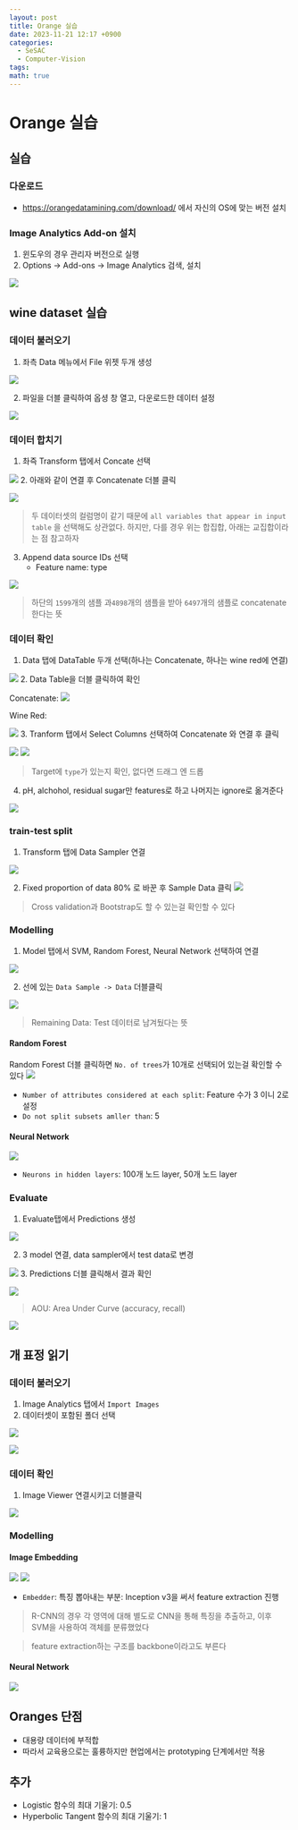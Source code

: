 ```yaml
---
layout: post
title: Orange 실습
date: 2023-11-21 12:17 +0900
categories:
  - SeSAC
  - Computer-Vision
tags: 
math: true
---
```

# Orange 실습
## 실습
### 다운로드

- https://orangedatamining.com/download/ 에서 자신의 OS에 맞는 버전 설치

### Image Analytics Add-on 설치

1. 윈도우의 경우 관리자 버전으로 실행
2. Options -> Add-ons -> Image Analytics 검색, 설치

![](https://i.imgur.com/4cLvpxf.png)



## wine dataset 실습
### 데이터 불러오기 

1. 좌측 Data 메뉴에서 File 위젯 두개 생성

![](https://i.imgur.com/RlSbntv.png)

2. 파일을 더블 클릭하여 옵셩 창 열고, 다운로드한 데이터 설정

![](https://i.imgur.com/jgMFz3K.png)
### 데이터 합치기

1. 촤즉 Transform 탭에서 Concate 선택

![](https://i.imgur.com/GkDxLXT.png)
2. 아래와 같이 연결 후 Concatenate 더블 클릭

![](https://i.imgur.com/vTGNQuJ.png)


> 두 데이터셋의 컬럼명이 같기 때문에 `all variables that appear in input table` 을 선택해도 상관없다. 하지만, 다를 경우 위는 합집합, 아래는 교집합이라는 점 참고하자


3. Append data source IDs 선택
	- Feature name: type

![](https://i.imgur.com/H8i5ukB.png)
> 하단의 `1599`개의 샘플 과`4898`개의 샘플을 받아 `6497`개의 샘플로 concatenate 한다는 뜻



### 데이터 확인
1. Data 탭에 DataTable 두개 선택(하나는 Concatenate, 하나는 wine red에 연결)

![](https://i.imgur.com/tWk8QFw.png)
2. Data Table을 더블 클릭하여 확인

Concatenate:
![](https://i.imgur.com/ZMZbeLb.png)

Wine Red:

![](https://i.imgur.com/uNKcCPh.png)
3. Tranform 탭에서 Select Columns 선택하여 Concatenate 와 연결 후 클릭

![](https://i.imgur.com/AUwScat.png)
![](https://i.imgur.com/bD4RW2g.png)
> Target에 `type`가 있는지 확인, 없다면 드래그 엔 드롭



4. pH, alchohol, residual sugar만 features로 하고 나머지는 ignore로 옮겨준다

![](https://i.imgur.com/5ebNF6y.png)
### train-test split

1. Transform 탭에 Data Sampler 연결

![](https://i.imgur.com/9JfuyV2.png)

2. Fixed proportion of data 80% 로 바꾼 후 Sample Data 클릭
![](https://i.imgur.com/EYfgASX.png)

> Cross validation과 Bootstrap도 할 수 있는걸 확인할 수 있다


### Modelling

1. Model 탭에서 SVM, Random Forest, Neural Network 선택하여 연결

![](https://i.imgur.com/6Z6DQNZ.png)

2. 선에 있는 `Data Sample -> Data` 더블클릭

![](https://i.imgur.com/zitI5Iq.png)

> Remaining Data: Test 데이터로 남겨뒀다는 뜻


#### Random Forest

Random Forest 더블 클릭하면 `No. of trees`가 10개로 선택되어 있는걸 확인할 수 있다
![](https://i.imgur.com/tLiU1G4.png)
- `Number of attributes considered at each split`: Feature 수가 3 이니 2로 설정
- `Do not split subsets amller than`: 5

#### Neural Network

![](https://i.imgur.com/UUxe5RO.png)
- `Neurons in hidden layers`: 100개 노드 layer, 50개 노드 layer 

### Evaluate
1. Evaluate탭에서 Predictions 생성

![](https://i.imgur.com/OTKLSqp.png)

2. 3 model 연결, data sampler에서 test data로 변경

![](https://i.imgur.com/3ZCMi76.png)
3. Predictions 더블 클릭해서 결과 확인

![](https://i.imgur.com/cFz4ymY.png)
> AOU: Area Under Curve (accuracy, recall)

![](https://i.imgur.com/5NsY8WL.png)

## 개 표정 읽기

### 데이터 불러오기

1. Image Analytics 탭에서 `Import Images`
2. 데이터셋이 포함된 폴더 선택

![](https://i.imgur.com/xIRbyGc.png)


![](https://i.imgur.com/R4zJnYp.png)

### 데이터 확인
1. Image Viewer 연결시키고 더블클릭

![](https://i.imgur.com/21Hv7C4.png)
### Modelling

#### Image Embedding

![](https://i.imgur.com/HKrDgZt.png)
![](https://i.imgur.com/cWMagY0.png)
- `Embedder`: 특징 뽑아내는 부분: Inception v3을 써서 feature extraction 진행

> R-CNN의 경우 각 영역에 대해 별도로 CNN을 통해 특징을 추출하고, 이후 SVM을 사용하여 객체를 분류했었다

> feature extraction하는 구조를 backbone이라고도 부른다

#### Neural Network

![](https://i.imgur.com/4kotjRL.png)

## Oranges 단점

- 대용량 데이터에 부적합
- 따라서 교육용으로는 훌륭하지만 현업에서는 prototyping 단계에서만 적용



## 추가 
- Logistic 함수의 최대 기울기: 0.5
- Hyperbolic Tangent 함수의 최대 기울기: 1

